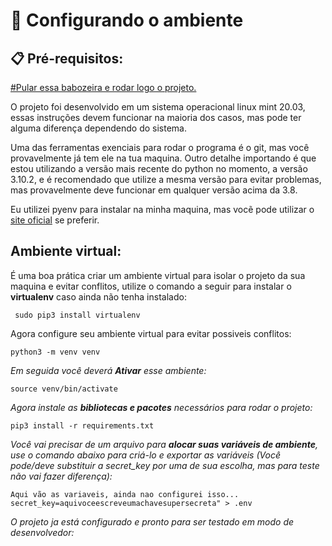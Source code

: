 # 🚀 Configurando o ambiente

## **📋 Pré-requisitos**:

[#Pular essa babozeira e rodar logo o projeto.](install.md)

O projeto foi desenvolvido em um sistema operacional linux mint 20.03, essas instruções devem funcionar na maioria dos casos, mas pode ter alguma diferença dependendo do sistema.

Uma das ferramentas exenciais para rodar o programa é o git, mas você provavelmente já tem ele na tua maquina.
Outro detalhe importando é que estou utilizando a versão mais recente do python no momento, a versão 3.10.2, e é recomendado que utilize a mesma versão para evitar problemas, mas provavelmente deve funcionar em qualquer versão acima da 3.8. 

Eu utilizei pyenv para instalar na minha maquina, mas vocẽ pode utilizar o [site oficial](https://www.python.org/downloads/) se preferir.

## **Ambiente virtual**:

É uma boa prática criar um ambiente virtual para isolar o projeto da sua maquina e evitar conflitos, utilize o comando a seguir para instalar o **virtualenv** caso ainda não tenha instalado:
```
 sudo pip3 install virtualenv
```
Agora configure seu ambiente virtual para evitar possiveis conflitos:
```
python3 -m venv venv 
```
*Em seguida você deverá **Ativar** esse ambiente:*
```
source venv/bin/activate 
```
*Agora instale as **bibliotecas e pacotes** necessários para rodar o projeto:*
```
pip3 install -r requirements.txt
```
*Você vai precisar de um arquivo para **alocar suas variáveis de ambiente**, use o comando abaixo para criá-lo e exportar as variáveis (Você pode/deve substituir a secret_key por uma de sua escolha, mas para teste não vai fazer diferença):*
```
Aqui vão as variaveis, ainda nao configurei isso...
secret_key=aquivoceescreveumachavesupersecreta" > .env
```


*O projeto ja está configurado e pronto para ser testado em modo de desenvolvedor:*
